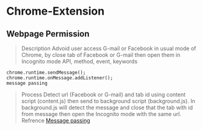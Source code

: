# Chrome-Extension
## Webpage Permission
> Description
Advoid user access G-mail or Facebook in usual mode of Chrome, by close tab of Facebook or G-mail then open them in Incognito mode
> API, method, event, keywords
```
chrome.runtime.sendMessage();
chrome.runtime.onMessage.addListener();
message passing
```
> Process
Detect url (Facebook or G-mail) and tab id using content script (content.js) then send to background script (background.js). In background.js will detect the message and close that the tab with id from message then open the Incognito mode with the same url.
> Refrence
[Message passing](https://developer.chrome.com/apps/messaging)

